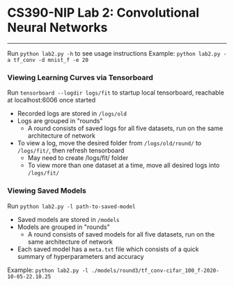 # CS390-NIP Lab 2: Convolutional Neural Networks
---
Run `python lab2.py -h` to see usage instructions
Example: `python lab2.py -a tf_conv -d mnist_f -e 20`

### Viewing Learning Curves via Tensorboard
Run `tensorboard --logdir logs/fit` to startup local tensorboard, reachable at localhost:6006 once started
* Recorded logs are stored in `/logs/old`
* Logs are grouped in "rounds"
  * A round consists of saved logs for all five datasets, run on the same architecture of network
* To view a log, move the desired folder from `/logs/old/round/` to `/logs/fit/`, then refresh tensorboard
  * May need to create /logs/fit/ folder
  * To view more than one dataset at a time, move all desired logs into `/logs/fit/`

### Viewing Saved Models
Run `python lab2.py -l path-to-saved-model`
* Saved models are stored in `/models`
* Models are grouped in "rounds"
  * A round consists of saved models for all five datasets, run on the same architecture of network
* Each saved model has a `meta.txt` file which consists of a quick summary of hyperparameters and accuracy

Example: `python lab2.py -l ./models/round3/tf_conv-cifar_100_f-2020-10-05-22.10.25`

